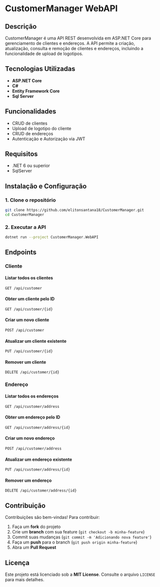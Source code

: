 # CustomerManager WebAPI

## Descrição
CustomerManager é uma API REST desenvolvida em ASP.NET Core para gerenciamento de clientes e endereços. A API permite a criação, atualização, consulta e remoção de clientes e endereços, incluindo a funcionalidade de upload de logotipos.

## Tecnologias Utilizadas
- **ASP.NET Core**
- **C#**
- **Entity Framework Core**
- **Sql Server**

## Funcionalidades
- CRUD de clientes
- Upload de logotipo do cliente
- CRUD de endereços
- Autenticação e Autorização via JWT

## Requisitos
- .NET 6 ou superior
- SqlServer

## Instalação e Configuração
### 1. Clone o repositório
```sh
git clone https://github.com/elitonsantana18/CustomerManager.git
cd CustomerManager
```

### 2. Executar a API
```sh
dotnet run --project CustomerManager.WebAPI
```

## Endpoints

### Cliente
#### Listar todos os clientes
```http
GET /api/customer
```
#### Obter um cliente pelo ID
```http
GET /api/customer/{id}
```
#### Criar um novo cliente
```http
POST /api/customer
```
#### Atualizar um cliente existente
```http
PUT /api/customer/{id}
```
#### Remover um cliente
```http
DELETE /api/customer/{id}
```

### Endereço
#### Listar todos os endereços
```http
GET /api/customer/address
```
#### Obter um endereço pelo ID
```http
GET /api/customer/address/{id}
```
#### Criar um novo endereço
```http
POST /api/customer/address
```
#### Atualizar um endereço existente
```http
PUT /api/customer/address/{id}
```
#### Remover um endereço
```http
DELETE /api/customer/address/{id}
```

## Contribuição
Contribuições são bem-vindas! Para contribuir:
1. Faça um **fork** do projeto
2. Crie um **branch** com sua feature (`git checkout -b minha-feature`)
3. Commit suas mudanças (`git commit -m 'Adicionando nova feature'`)
4. Faça um **push** para o branch (`git push origin minha-feature`)
5. Abra um **Pull Request**

## Licença
Este projeto está licenciado sob a **MIT License**. Consulte o arquivo `LICENSE` para mais detalhes.
